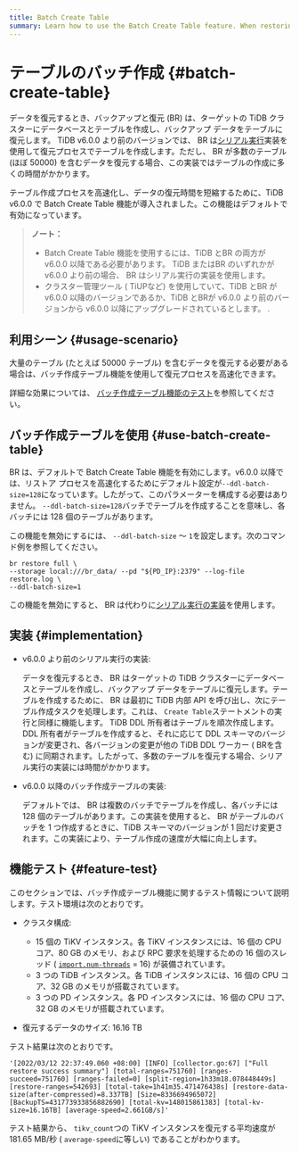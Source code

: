 ```yaml
---
title: Batch Create Table
summary: Learn how to use the Batch Create Table feature. When restoring data, BR can create tables in batches to speed up the restore process.
---
```


# テーブルのバッチ作成 {#batch-create-table}

データを復元するとき、バックアップと復元 (BR) は、ターゲットの TiDB クラスターにデータベースとテーブルを作成し、バックアップ データをテーブルに復元します。 TiDB v6.0.0 より前のバージョンでは、 BR は[シリアル実行](#implementation)実装を使用して復元プロセスでテーブルを作成します。ただし、 BR が多数のテーブル (ほぼ 50000) を含むデータを復元する場合、この実装ではテーブルの作成に多くの時間がかかります。

テーブル作成プロセスを高速化し、データの復元時間を短縮するために、TiDB v6.0.0 で Batch Create Table 機能が導入されました。この機能はデフォルトで有効になっています。

> **ノート：**
>
> -   Batch Create Table 機能を使用するには、TiDB とBR の両方が v6.0.0 以降である必要があります。 TiDB またはBR のいずれかが v6.0.0 より前の場合、 BR はシリアル実行の実装を使用します。
> -   クラスター管理ツール ( TiUPなど) を使用していて、TiDB とBR がv6.0.0 以降のバージョンであるか、TiDB とBRが v6.0.0 より前のバージョンから v6.0.0 以降にアップグレードされているとします。 .

## 利用シーン {#usage-scenario}

大量のテーブル (たとえば 50000 テーブル) を含むデータを復元する必要がある場合は、バッチ作成テーブル機能を使用して復元プロセスを高速化できます。

詳細な効果については、 [バッチ作成テーブル機能のテスト](#feature-test)を参照してください。

## バッチ作成テーブルを使用 {#use-batch-create-table}

BR は、デフォルトで Batch Create Table 機能を有効にします。v6.0.0 以降では、リストア プロセスを高速化するためにデフォルト設定が`--ddl-batch-size=128`になっています。したがって、このパラメーターを構成する必要はありません。 `--ddl-batch-size=128`バッチでテーブルを作成することを意味し、各バッチには 128 個のテーブルがあります。

この機能を無効にするには、 `--ddl-batch-size` ～ `1`を設定します。次のコマンド例を参照してください。

```shell
br restore full \
--storage local:///br_data/ --pd "${PD_IP}:2379" --log-file restore.log \
--ddl-batch-size=1
```

この機能を無効にすると、 BR は代わりに[シリアル実行の実装](#implementation)を使用します。

## 実装 {#implementation}

-   v6.0.0 より前のシリアル実行の実装:

    データを復元するとき、 BR はターゲットの TiDB クラスターにデータベースとテーブルを作成し、バックアップ データをテーブルに復元します。テーブルを作成するために、 BR は最初に TiDB 内部 API を呼び出し、次にテーブル作成タスクを処理します。これは、 `Create Table`ステートメントの実行と同様に機能します。 TiDB DDL 所有者はテーブルを順次作成します。 DDL 所有者がテーブルを作成すると、それに応じて DDL スキーマのバージョンが変更され、各バージョンの変更が他の TiDB DDL ワーカー ( BRを含む) に同期されます。したがって、多数のテーブルを復元する場合、シリアル実行の実装には時間がかかります。

-   v6.0.0 以降のバッチ作成テーブルの実装:

    デフォルトでは、 BR は複数のバッチでテーブルを作成し、各バッチには 128 個のテーブルがあります。この実装を使用すると、 BR がテーブルのバッチを 1 つ作成するときに、TiDB スキーマのバージョンが 1 回だけ変更されます。この実装により、テーブル作成の速度が大幅に向上します。

## 機能テスト {#feature-test}

このセクションでは、バッチ作成テーブル機能に関するテスト情報について説明します。テスト環境は次のとおりです。

-   クラスタ構成:

    -   15 個の TiKV インスタンス。各 TiKV インスタンスには、16 個の CPU コア、80 GB のメモリ、および RPC 要求を処理するための 16 個のスレッド ( [`import.num-threads`](/tikv-configuration-file.md#num-threads) = 16) が装備されています。
    -   3 つの TiDB インスタンス。各 TiDB インスタンスには、16 個の CPU コア、32 GB のメモリが搭載されています。
    -   3 つの PD インスタンス。各 PD インスタンスには、16 個の CPU コア、32 GB のメモリが搭載されています。

-   復元するデータのサイズ: 16.16 TB

テスト結果は次のとおりです。

```
'[2022/03/12 22:37:49.060 +08:00] [INFO] [collector.go:67] ["Full restore success summary"] [total-ranges=751760] [ranges-succeed=751760] [ranges-failed=0] [split-region=1h33m18.078448449s] [restore-ranges=542693] [total-take=1h41m35.471476438s] [restore-data-size(after-compressed)=8.337TB] [Size=8336694965072] [BackupTS=431773933856882690] [total-kv=148015861383] [total-kv-size=16.16TB] [average-speed=2.661GB/s]'
```

テスト結果から、 `tikv_count`つの TiKV インスタンスを復元する平均速度が 181.65 MB/秒 ( `average-speed`に等しい) であることがわかります。
